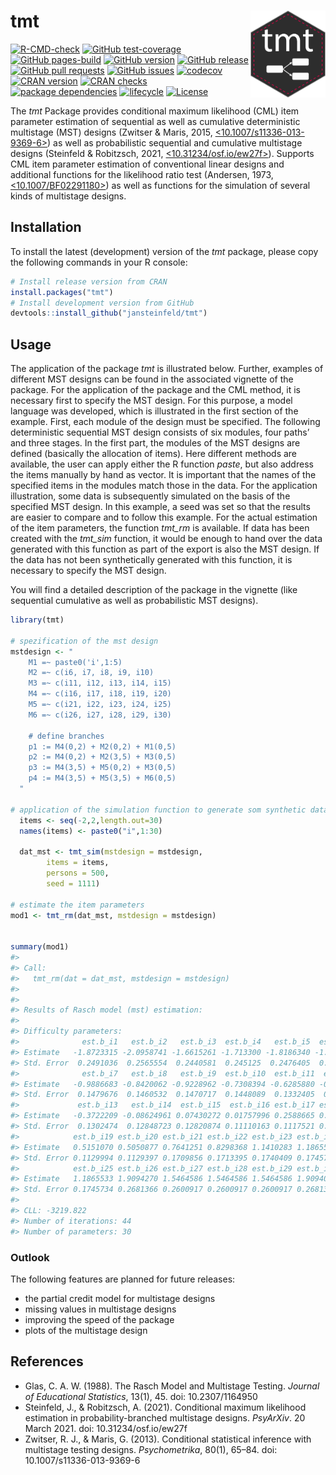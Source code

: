 # tmt <img src="man/figures/tmt.png" width="120" align="right" alt=""/>

<!-- README.md is generated from README.Rmd-->

[![R-CMD-check](https://github.com/jansteinfeld/tmt/actions/workflows/check-full.yaml/badge.svg)](https://github.com/jansteinfeld/tmt/actions/workflows/check-full.yaml)
[![GitHub
test-coverage](https://github.com/jansteinfeld/tmt/actions/workflows/test-coverage.yaml/badge.svg)](https://github.com/jansteinfeld/tmt/actions/workflows/test-coverage.yaml)
[![GitHub
pages-build](https://github.com/jansteinfeld/tmt/actions/workflows/pages/pages-build-deployment/badge.svg)](https://github.com/jansteinfeld/tmt/actions/workflows/pages/pages-build-deployment)
[![GitHub
version](https://img.shields.io/github/r-package/v/jansteinfeld/tmt?label=version&logo=github)](https://github.com/jansteinfeld/tmt/)
[![GitHub
release](https://img.shields.io/github/v/release/jansteinfeld/tmt?label=release&logo=github)](https://github.com/jansteinfeld/tmt/)
[![GitHub pull
requests](https://img.shields.io/github/issues-pr/jansteinfeld/tmt?label=pull%20requests&logo=github)](https://github.com/jansteinfeld/tmt/pulls)
[![GitHub
issues](https://img.shields.io/github/issues-raw/jansteinfeld/tmt?label=issues&logo=github)](https://github.com/jansteinfeld/tmt/issues)
[![codecov](https://codecov.io/gh/jansteinfeld/tmt/branch/master/graph/badge.svg?token=11lw4stBoI)](https://app.codecov.io/gh/jansteinfeld/tmt)
[![CRAN
version](https://img.shields.io/cran/v/tmt?label=CRAN%20version)](https://cran.r-project.org/package=tmt)
[![CRAN
checks](https://cranchecks.info/badges/summary/tmt)](https://cran.r-project.org/web/checks/check_results_tmt.html)
[![package
dependencies](https://tinyverse.netlify.com/badge/tmt)](https://cran.r-project.org/package=tmt)
[![lifecycle](https://img.shields.io/badge/lifecycle-experimental-blue.svg)](https://github.com/jansteinfeld/tmt)
[![License](https://img.shields.io/cran/l/tmt)](https://opensource.org/licenses/GPL-3.0/)

The *tmt* Package provides conditional maximum likelihood (CML) item
parameter estimation of sequential as well as cumulative deterministic
multistage (MST) designs (Zwitser & Maris, 2015,
[\<10.1007/s11336-013-9369-6\>](https://doi.org/10.1007/s11336-013-9369-6))
as well as probabilistic sequential and cumulative multistage designs
(Steinfeld & Robitzsch, 2021,
[\<10.31234/osf.io/ew27f\>](https://doi.org/10.31234/osf.io/ew27f)).
Supports CML item parameter estimation of conventional linear designs
and additional functions for the likelihood ratio test (Andersen, 1973,
[\<10.1007/BF02291180\>](https://doi.org/10.1007/BF02291180)) as well as
functions for the simulation of several kinds of multistage designs.

## Installation

To install the latest (development) version of the *tmt* package, please
copy the following commands in your R console:

``` r
# Install release version from CRAN
install.packages("tmt")
# Install development version from GitHub
devtools::install_github("jansteinfeld/tmt")
```

## Usage

The application of the package *tmt* is illustrated below. Further,
examples of different MST designs can be found in the associated
vignette of the package. For the application of the package and the CML
method, it is necessary first to specify the MST design. For this
purpose, a model language was developed, which is illustrated in the
first section of the example. First, each module of the design must be
specified. The following deterministic sequential MST design consists of
six modules, four paths’ and three stages. In the first part, the
modules of the MST designs are defined (basically the allocation of
items). Here different methods are available, the user can apply either
the R function *paste*, but also address the items manually by hand as
vector. It is important that the names of the specified items in the
modules match those in the data. For the application illustration, some
data is subsequently simulated on the basis of the specified MST design.
In this example, a seed was set so that the results are easier to
compare and to follow this example. For the actual estimation of the
item parameters, the function *tmt_rm* is available. If data has been
created with the *tmt_sim* function, it would be enough to hand over the
data generated with this function as part of the export is also the MST
design. If the data has not been synthetically generated with this
function, it is necessary to specify the MST design.

You will find a detailed description of the package in the vignette
(like sequential cumulative as well as probabilistic MST designs).

``` r
library(tmt)

# spezification of the mst design
mstdesign <- "
    M1 =~ paste0('i',1:5)
    M2 =~ c(i6, i7, i8, i9, i10)
    M3 =~ c(i11, i12, i13, i14, i15)
    M4 =~ c(i16, i17, i18, i19, i20)
    M5 =~ c(i21, i22, i23, i24, i25)
    M6 =~ c(i26, i27, i28, i29, i30)

    # define branches
    p1 := M4(0,2) + M2(0,2) + M1(0,5)
    p2 := M4(0,2) + M2(3,5) + M3(0,5)
    p3 := M4(3,5) + M5(0,2) + M3(0,5)
    p4 := M4(3,5) + M5(3,5) + M6(0,5)
  "

# application of the simulation function to generate som synthetic data
  items <- seq(-2,2,length.out=30)
  names(items) <- paste0("i",1:30)
  
  dat_mst <- tmt_sim(mstdesign = mstdesign,
        items = items,
        persons = 500,
        seed = 1111)

# estimate the item parameters
mod1 <- tmt_rm(dat_mst, mstdesign = mstdesign)


summary(mod1)
#> 
#> Call:
#>   tmt_rm(dat = dat_mst, mstdesign = mstdesign)
#> 
#> 
#> Results of Rasch model (mst) estimation: 
#> 
#> Difficulty parameters: 
#>              est.b_i1   est.b_i2   est.b_i3  est.b_i4   est.b_i5  est.b_i6
#> Estimate   -1.8723315 -2.0958741 -1.6615261 -1.713300 -1.8186340 -1.158071
#> Std. Error  0.2491036  0.2565554  0.2440581  0.245125  0.2476405  0.150556
#>              est.b_i7   est.b_i8   est.b_i9  est.b_i10  est.b_i11  est.b_i12
#> Estimate   -0.9886683 -0.8420062 -0.9228962 -0.7308394 -0.6285880 -0.2757812
#> Std. Error  0.1479676  0.1460532  0.1470717  0.1448089  0.1332405  0.1294712
#>             est.b_i13   est.b_i14  est.b_i15  est.b_i16 est.b_i17 est.b_i18
#> Estimate   -0.3722209 -0.08624961 0.07430272 0.01757996 0.2588665 0.2297421
#> Std. Error  0.1302474  0.12848723 0.12820874 0.11110163 0.1117521 0.1116458
#>            est.b_i19 est.b_i20 est.b_i21 est.b_i22 est.b_i23 est.b_i24
#> Estimate   0.5151070 0.5050877 0.7641251 0.8298368 1.1410283 1.1865533
#> Std. Error 0.1129994 0.1129397 0.1709856 0.1713395 0.1740409 0.1745734
#>            est.b_i25 est.b_i26 est.b_i27 est.b_i28 est.b_i29 est.b_i30
#> Estimate   1.1865533 1.9094270 1.5464586 1.5464586 1.5464586 1.9094009
#> Std. Error 0.1745734 0.2681366 0.2600917 0.2600917 0.2600917 0.2681357
#> 
#> CLL: -3219.822 
#> Number of iterations: 44 
#> Number of parameters: 30
```

### Outlook

The following features are planned for future releases:

-   the partial credit model for multistage designs
-   missing values in multistage designs
-   improving the speed of the package
-   plots of the multistage design

## References

-   Glas, C. A. W. (1988). The Rasch Model and Multistage Testing.
    *Journal of Educational Statistics*, 13(1), 45. doi: 10.2307/1164950
-   Steinfeld, J., & Robitzsch, A. (2021). Conditional maximum
    likelihood estimation in probability-branched multistage designs.
    *PsyArXiv*. 20 March 2021. doi: 10.31234/osf.io/ew27f
-   Zwitser, R. J., & Maris, G. (2013). Conditional statistical
    inference with multistage testing designs. *Psychometrika*, 80(1),
    65–84. doi: 10.1007/s11336-013-9369-6
